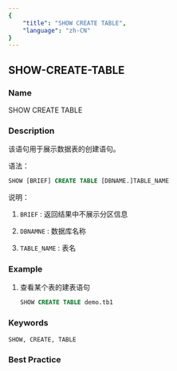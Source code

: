 ```yaml
---
{
    "title": "SHOW CREATE TABLE",
    "language": "zh-CN"
}
---
```


<!--
Licensed to the Apache Software Foundation (ASF) under one
or more contributor license agreements.  See the NOTICE file
distributed with this work for additional information
regarding copyright ownership.  The ASF licenses this file
to you under the Apache License, Version 2.0 (the
"License"); you may not use this file except in compliance
with the License.  You may obtain a copy of the License at

  http://www.apache.org/licenses/LICENSE-2.0

Unless required by applicable law or agreed to in writing,
software distributed under the License is distributed on an
"AS IS" BASIS, WITHOUT WARRANTIES OR CONDITIONS OF ANY
KIND, either express or implied.  See the License for the
specific language governing permissions and limitations
under the License.
-->

## SHOW-CREATE-TABLE

### Name

SHOW CREATE TABLE

### Description

该语句用于展示数据表的创建语句。

语法：

```sql
SHOW [BRIEF] CREATE TABLE [DBNAME.]TABLE_NAME
```

说明：



1. `BRIEF` : 返回结果中不展示分区信息

2. `DBNAMNE` : 数据库名称
3. `TABLE_NAME` : 表名

### Example

1. 查看某个表的建表语句

   ```sql
   SHOW CREATE TABLE demo.tb1
   ```

### Keywords

    SHOW, CREATE, TABLE

### Best Practice

